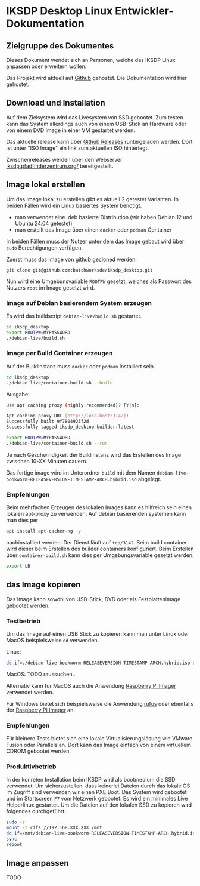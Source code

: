 # IKSDP Desktop Linux Entwickler-Dokumentation

## Zielgruppe des Dokumentes

Dieses Dokument wendet sich an Personen, welche das IKSDP Linux anpassen oder erweitern wollen.

Das Projekt wird aktuell auf [Github](https://github.com/batchworksde/iksdp_desktop) gehostet. Die Dokumentation wird hier gehostet.

## Download und Installation

Auf dem Zielsystem wird das Livesystem von SSD gebootet. Zum testen kann das System allerdings auch von einem USB-Stick an Hardware oder von einem DVD Image in einer VM gestartet werden.

Das aktuelle release kann über [Github Releases](https://github.com/batchworksde/iksdp_desktop/releases) runtergeladen werden. Dort ist unter "ISO Image" ein link zum aktuellen ISO hinterlegt.

Zwischenreleases werden über den Webserver [iksdp.pfadfinderzentrum.org/](http://iksdp.pfadfinderzentrum.org) bereitgestellt.

## Image lokal erstellen

Um das Image lokal zu erstellen gibt es aktuell 2 getestet Varianten. In beiden Fällen wird ein Linux basiertes System benötigt.

- man verwendet eine .deb basierte Distribution (wir haben Debian 12 und Ubuntu 24.04 getestet) 
- man erstellt das Image über einen `docker` oder `podman` Container

In beiden Fällen muss der Nutzer unter dem das Image gebaut wird über `sudo` Berechtigungen verfügen.

Zuerst muss das Image von github gecloned werden:

`git clone git@github.com:batchworksde/iksdp_desktop.git`

Nun wird eine Umgebunsvariable `ROOTPW` gesetzt, welches als Passwort des Nutzers `root` im Image gesetzt wird. 

### Image auf Debian basierendem System erzeugen

Es wird das buildscript `debian-live/build.sh` gestartet.

```bash
cd iksdp_desktop
export ROOTPW=MYPASSWORD
./debian-live/build.sh
``` 

### Image per Build Container erzeugen

Auf der Buildinstanz muss `docker` oder `podman` installiert sein. 

```bash
cd iksdp_desktop
./debian-live/container-build.sh --build
``` 

Ausgabe:
```bash
Use apt caching proxy (highly recommended)? [Y|n]: 

Apt caching proxy URL [http://localhost:3142]: 
Successfully built 9f7804923f2d
Successfully tagged iksdp_desktop-builder:latest
```

```bash
export ROOTPW=MYPASSWORD
./debian-live/container-build.sh --run
``` 

Je nach Geschwindigkeit der Buildinstanz wird das Erstellen des Image zwischen 10-XX Minuten dauern.

Das fertige image wird im Unterordner `build` mit dem Namen `debian-live-bookworm-RELEASEVERSION-TIMESTAMP-ARCH.hybrid.iso` abgelegt.

### Empfehlungen

Beim mehrfachen Erzeugen des lokalen Images kann es hilfreich sein einen lokalen apt-proxy zu verwenden. Auf debian basierenden systemen kann man dies per 

```bash
apt install apt-cacher-ng -y
```

nachinstalliert werden. Der Dienst läuft auf `tcp/3142`. Beim build container wird dieser beim Erstellen des builder containers konfiguriert. 
Beim Erstellen über `container-build.sh` kann dies per Umgebungsvariable gesetzt werden.

```bash
export LB
```

## das Image kopieren

Das Image kann sowohl von USB-Stick, DVD oder als Festplattenimage gebootet werden. 


### Testbetrieb

Um das Image auf einen USB Stick zu kopieren kann man unter Linux oder MacOS beispielsweise `dd` verwenden.

Linux:
```bash
dd if=./debian-live-bookworm-RELEASEVERSION-TIMESTAMP-ARCH.hybrid.iso of=/dev/sdX bs=1M status=progress
```

MacOS:
TODO raussuchen.. 

Alternativ kann für MacOS auch die Anwendung [Raspberry Pi Imager](https://www.raspberrypi.com/software/) verwendet werden.

Für Windows bietet sich beispielsweise die Anwendung [rufus](https://rufus.ie) oder ebenfalls der [Raspberry Pi Imager](https://www.raspberrypi.com/software/) an.

### Empfehlungen

Für kleinere Tests bietet sich eine lokale Virtualisierungslösung wie VMware Fusion oder Parallels an. Dort kann das Image einfach von einem virtuellem CDROM gebootet werden.

### Produktivbetrieb

In der konreten Installation beim IKSDP wird als bootmedium die SSD verwendet. Um sicherzustellen, dass keinerlei Dateien durch das lokale OS im Zugriff sind verwenden wir einen PXE Boot. 
Das System wird gebootet und im Startscreen `F7` vom Netzwerk gebootet. Es wird ein minimales Live Helperlinux gestartet. Um die Dateien auf den lokalen SSD zu kopieren wird folgendes durchgeführt:

```bash
sudo -s
mount -t cifs //192.168.XXX.XXX /mnt
dd if=/mnt/debian-live-bookworm-RELEASEVERSION-TIMESTAMP-ARCH.hybrid.iso of=/dev/nvme0n1 bs=1M status=progress
sync
reboot
```

## Image anpassen

TODO